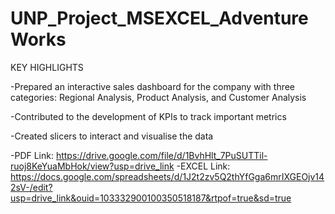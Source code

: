 # UNP_Project_MSEXCEL_AdventureWorks
KEY HIGHLIGHTS

  -Prepared an interactive sales dashboard for the company with three categories: Regional Analysis, Product Analysis, and Customer Analysis


  -Contributed to the development of KPIs to track important metrics


  -Created slicers to interact and visualise the data
  
-PDF Link: https://drive.google.com/file/d/1BvhHlt_7PuSUTTil-ruoj8KeYuaMbHok/view?usp=drive_link
-EXCEL Link: https://docs.google.com/spreadsheets/d/1J2t2zv5Q2thYfGga6mrIXGEOjv142sV-/edit?usp=drive_link&ouid=103332900100350518187&rtpof=true&sd=true
